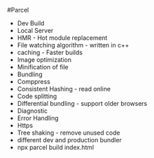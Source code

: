 

#Parcel
- Dev Build
- Local Server
- HMR - Hot module replacement
- File watching algorithm - written in c++
- caching - Faster builds
- Image optimization
- Minification of file
- Bundling
- Comppress
- Consistent Hashing - read online
- Code splitting
- Differential bundling - support older browsers
- Diagnostic
- Error Handling
- Https
- Tree shaking - remove unused code
- different dev and production bundler
- npx parcel build index.html
